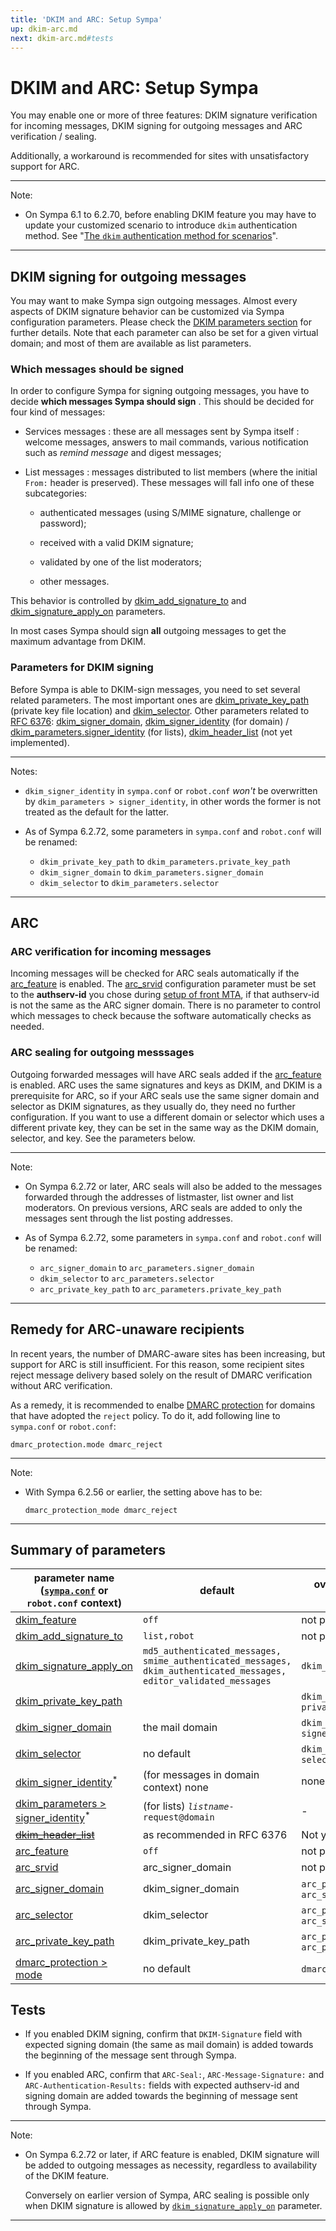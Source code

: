 ```yaml
---
title: 'DKIM and ARC: Setup Sympa'
up: dkim-arc.md
next: dkim-arc.md#tests
---
```


DKIM and ARC: Setup Sympa
=========================

You may enable one or more of three features:
DKIM signature verification for incoming messages,
DKIM signing for outgoing messages
and ARC verification / sealing.

Additionally, a workaround is recommended for sites with unsatisfactory
support for ARC.

----
Note:

  * On Sympa 6.1 to 6.2.70, before enabling DKIM feature you may
    have to update your customized scenario to introduce `dkim`
    authentication method.  See
    "[The `dkim` authentication method for scenarios](basics-scenarios-dkim.md)".

----

<!--
[Content of AR field has to be parsed.  Matching by regexp does not make sense]

If the front MTA adds the
[`Authentication-Results`](https://tools.ietf.org/html/rfc8601)
header field, Sympa can of course check this SMTP header field using
standard match() and equal() scenario conditions.
-->

DKIM signing for outgoing messages
----------------------------------

You may want to make Sympa sign outgoing messages.  Almost every aspects
of DKIM signature behavior can be customized via Sympa configuration
parameters.  Please check the
[DKIM parameters section](/gpldoc/man/sympa_config.5.html#dkim-dmarc-arc)
for further details.  Note that each parameter can also be set for a given
virtual domain; and most of them are available as list parameters.

### Which messages should be signed

In order to configure Sympa for signing outgoing messages, you have to decide **which messages Sympa should sign** . This should be decided for four kind of messages:

  - Services messages : these are all messages sent by Sympa itself : welcome messages, answers to mail commands, various notification such as *remind message* and digest messages;

  - List messages : messages distributed to list members (where the initial `From:` header is preserved). These messages will fall info one of these subcategories:

      - authenticated messages (using S/MIME signature, challenge or password);

      - received with a valid DKIM signature;

      - validated by one of the list moderators;

      - other messages.

This behavior is controlled by [dkim_add_signature_to](/gpldoc/man/sympa_config.5.html#dkim_add_signature_to) and [dkim_signature_apply_on](/gpldoc/man/sympa_config.5.html#dkim_signature_apply_on) parameters.

In most cases Sympa should sign **all** outgoing messages to get the maximum advantage from DKIM.

### Parameters for DKIM signing

Before Sympa is able to DKIM-sign messages, you need to set several related
parameters.  The most important ones are
[dkim_private_key_path](/gpldoc/man/sympa_config.5.html#dkim_private_key_path)
(private key file location) and
[dkim_selector](/gpldoc/man/sympa_config.5.html#dkim_selector).
Other parameters related to [RFC 6376](https://tools.ietf.org/html/rfc6376):
[dkim_signer_domain](/gpldoc/man/sympa_config.5.html#dkim_signer_domain),
[dkim_signer_identity](/gpldoc/man/sympa_config.5.html#dkim_signer_identity)
(for domain) /
[dkim_parameters.signer_identity](/gpldoc/man/sympa_config.5.html#dkim_parameterssigner_identity)
(for lists),
[dkim_header_list](/gpldoc/man/sympa_config.5.html#dkim_header_list)
(not yet implemented).

----
Notes:

  * `dkim_signer_identity` in `sympa.conf` or `robot.conf` _won't_ be
    overwritten by `dkim_parameters > signer_identity`,
    in other words the former is not treated as the default for the latter.

  * As of Sympa 6.2.72, some parameters in `sympa.conf` and `robot.conf`
    will be renamed:

      - `dkim_private_key_path` to `dkim_parameters.private_key_path`
      - `dkim_signer_domain` to `dkim_parameters.signer_domain`
      - `dkim_selector` to `dkim_parameters.selector`

----

ARC
---

### ARC verification for incoming messages

Incoming messages will be checked for ARC seals automatically if the
[arc_feature](/gpldoc/man/sympa_config.5.html#arc_feature) is enabled.
The [arc_srvid](/gpldoc/man/sympa_config.5.html#arc_srvid) configuration
parameter must be set to the **authserv-id** you chose during
[setup of front MTA](dkim-arc-setup-mta.md), if that authserv-id is not the
same as the ARC signer domain.  There is no parameter to control which
messages to check because the software automatically checks as needed.

### ARC sealing for outgoing messsages

Outgoing forwarded messages will have ARC seals added if the [arc_feature](/gpldoc/man/sympa_config.5.html#arc_feature) is enabled.  ARC uses the same signatures and keys as DKIM, and DKIM is a prerequisite for ARC, so if your ARC seals use the same signer domain and selector as DKIM signatures, as they usually do, they need no further configuration.  If you want to use a different domain or selector which uses a different private key, they can be set in the same way as the DKIM domain, selector, and key. See the parameters below.

----
Note:

  * On Sympa 6.2.72 or later, ARC seals will also be added to the
    messages forwarded through the addresses of listmaster, list owner
    and list moderators.
    On previous versions, ARC seals are added to only the messages sent
    through the list posting addresses.

  * As of Sympa 6.2.72, some parameters in `sympa.conf` and `robot.conf`
    will be renamed:

      - `arc_signer_domain` to `arc_parameters.signer_domain`
      - `dkim_selector` to `arc_parameters.selector`
      - `arc_private_key_path` to `arc_parameters.private_key_path`

----

Remedy for ARC-unaware recipients
---------------------------------

In recent years, the number of DMARC-aware sites has been increasing,
but support for ARC is still insufficient.  For this reason, some
recipient sites reject message delivery based solely on the result of DMARC
verification without ARC verification.

As a remedy, it is recommended to enalbe
[DMARC protection](dmarc-protection.md) for domains that have adopted the
`reject` policy.  To do it, add following line to `sympa.conf` or
`robot.conf`:

``` code
dmarc_protection.mode dmarc_reject
```
----
Note:

  * With Sympa 6.2.56 or earlier, the setting above has to be:
    ``` code
    dmarc_protection_mode dmarc_reject
    ```
----

Summary of parameters
---------------------

| parameter name ([``sympa.conf``](../layout.md#config) or ``robot.conf`` context) | default | overwritten by (list configuration) |
|---|---|---|
| [dkim_feature](/gpldoc/man/sympa_config.5.html#dkim_feature) | `off` | not pertinent |
| [dkim_add_signature_to](/gpldoc/man/sympa_config.5.html#dkim_add_signature_to) | `list,robot` | not pertinent |
| [dkim_signature_apply_on](/gpldoc/man/sympa_config.5.html#dkim_signature_apply_on) | `md5_authenticated_messages,` `smime_authenticated_messages,` `dkim_authenticated_messages,` `editor_validated_messages` | `dkim_signature_apply_on` |
| [dkim_private_key_path](/gpldoc/man/sympa_config.5.html#dkim_private_key_path) | | `dkim_parameters` > `private_key_path` |
| [dkim_signer_domain](/gpldoc/man/sympa_config.5.html#dkim_signer_domain) | the mail domain | `dkim_parameters` > `signer_domain` |
| [dkim_selector](/gpldoc/man/sympa_config.5.html#dkim_selector) | no default | `dkim_parameters` > `selector` |
| [dkim_signer_identity](/gpldoc/man/sympa_config.5.html#dkim_signer_identity)<sup>*</sup> | (for messages in domain context) none | none |
| [dkim_parameters > signer_identity](/gpldoc/man/sympa_config.5.html#dkim_parameterssigner_identity)<sup>*</sup> | (for lists) _`listname`_`-request@domain` | - |
| ~~[dkim_header_list](/gpldoc/man/sympa_config.5.html#dkim_header_list)~~ | as recommended in RFC 6376 | Not yet implemented |
| [arc_feature](/gpldoc/man/sympa_config.5.html#arc_feature) | `off` | not pertinent |
| [arc_srvid](/gpldoc/man/sympa_config.5.html#arc_srvid) | arc_signer_domain | not pertinent |
| [arc_signer_domain](/gpldoc/man/sympa_config.5.html#arc_signer_domain) | dkim_signer_domain | `arc_parameters` > `arc_signer_domain` |
| [arc_selector](/gpldoc/man/sympa_config.5.html#arc_selector) | dkim_selector | `arc_parameters` > `arc_selector` |
| [arc_private_key_path](/gpldoc/man/sympa_config.5.html#arc_private_key_path) | dkim_private_key_path | `arc_parameters` > `arc_private_key_path` |
| [dmarc_protection > mode](/gpldoc/man/sympa_config.5.html#dmarc_protectionmode) | no default | `dmarc_protection` > `mode` |

Tests
-----

  * If you enabled DKIM signing, confirm that `DKIM-Signature` field with
    expected signing domain (the same as mail domain) is added
    towards the beginning of the message sent through Sympa.

  * If you enabled ARC, confirm that `ARC-Seal:`, `ARC-Message-Signature:`
    and `ARC-Authentication-Results:` fields with expected authserv-id and
    signing domain are added towards the beginning of message sent
    through Sympa.

----
Note:

  * On Sympa 6.2.72 or later, if ARC feature is enabled,
    DKIM signature will be added to outgoing messages as necessity,
    regardless to availability of the DKIM feature.

    Conversely on earlier version of Sympa, ARC sealing is possible only
    when DKIM signature is allowed by
    [`dkim_signature_apply_on`](/gpldoc/man/sympa_config.5.html#dkim_signature_apply_on)
    parameter.

----


